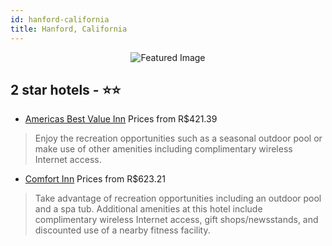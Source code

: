 ```yaml
---
id: hanford-california
title: Hanford, California
---
```


<center><img src="https://i.travelapi.com/hotels/3000000/2240000/2238100/2238098/605dbb9d_z.jpg" alt="Featured Image" /></center>


##  2 star hotels - ⭐️⭐️

-    [Americas Best Value Inn](https://us.hurb.com/hotels/hanford/americas-best-value-inn-JNP-JP00107X?cmp=18055) Prices from R$421.39
   > Enjoy the recreation opportunities such as a seasonal outdoor pool or make use of other amenities including complimentary wireless Internet access.
-    [Comfort Inn](https://us.hurb.com/hotels/hanford/comfort-inn-JNP-JP046225?cmp=18055) Prices from R$623.21
   > Take advantage of recreation opportunities including an outdoor pool and a spa tub. Additional amenities at this hotel include complimentary wireless Internet access, gift shops/newsstands, and discounted use of a nearby fitness facility.
